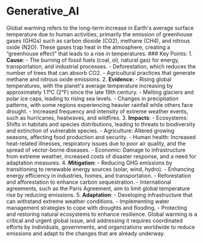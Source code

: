 # Generative_AI
Global warming refers to the long-term increase in Earth's average surface temperature due to human activities, primarily the emission of greenhouse gases (GHGs) such as carbon dioxide (CO2), methane (CH4), and nitrous oxide (N2O). These gases trap heat in the atmosphere, creating a “greenhouse effect” that leads to a rise in temperatures. ### Key Points: 1. **Cause**: - The burning of fossil fuels (coal, oil, natural gas) for energy, transportation, and industrial processes. - Deforestation, which reduces the number of trees that can absorb CO2. - Agricultural practices that generate methane and nitrous oxide emissions. 2. **Evidence**: - Rising global temperatures, with the planet's average temperature increasing by approximately 1.1°C (2°F) since the late 19th century. - Melting glaciers and polar ice caps, leading to rising sea levels. - Changes in precipitation patterns, with some regions experiencing heavier rainfall while others face drought. - Increased frequency and intensity of extreme weather events, such as hurricanes, heatwaves, and wildfires. 3. **Impacts**: - Ecosystems: Shifts in habitats and species distributions, leading to threats to biodiversity and extinction of vulnerable species. - Agriculture: Altered growing seasons, affecting food production and security. - Human health: Increased heat-related illnesses, respiratory issues due to poor air quality, and the spread of vector-borne diseases. - Economic: Damage to infrastructure from extreme weather, increased costs of disaster response, and a need for adaptation measures. 4. **Mitigation**: - Reducing GHG emissions by transitioning to renewable energy sources (solar, wind, hydro). - Enhancing energy efficiency in industries, homes, and transportation. - Reforestation and afforestation to enhance carbon sequestration. - International agreements, such as the Paris Agreement, aim to limit global temperature rise by reducing emissions. 5. **Adaptation**: - Developing infrastructure that can withstand extreme weather conditions. - Implementing water management strategies to cope with droughts and flooding. - Protecting and restoring natural ecosystems to enhance resilience. Global warming is a critical and urgent global issue, and addressing it requires coordinated efforts by individuals, governments, and organizations worldwide to reduce emissions and adapt to the changes that are already underway.
